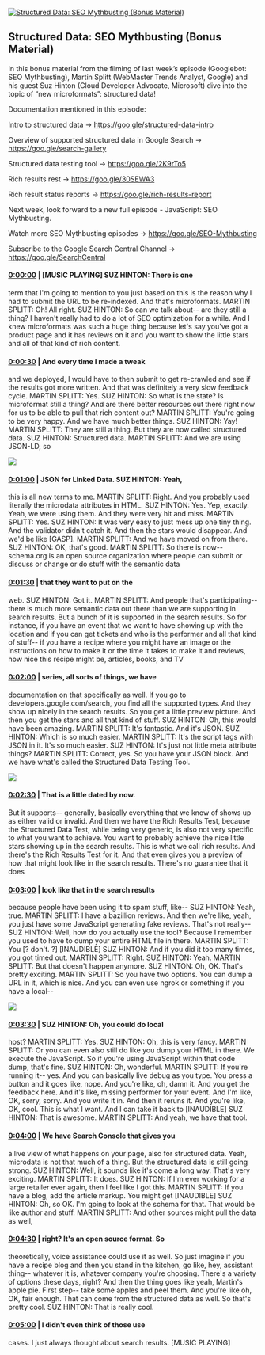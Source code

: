 [![Structured Data: SEO Mythbusting (Bonus Material)](https://i.ytimg.com/vi/Je6G4IUYcGI/hqdefault.jpg)](https://www.youtube.com/watch?v=Je6G4IUYcGI)

## Structured Data: SEO Mythbusting (Bonus Material)

In this bonus material from the filming of last week’s episode (Googlebot: SEO Mythbusting), Martin Splitt (WebMaster Trends Analyst, Google) and his guest Suz Hinton (Cloud Developer Advocate, Microsoft) dive into the topic of “new microformats”: structured data! 



Documentation mentioned in this episode:

Intro to structured data →  https://goo.gle/structured-data-intro 

Overview of supported structured data in Google Search →  https://goo.gle/search-gallery 

Structured data testing tool → https://goo.gle/2K9rTo5 

Rich results rest → https://goo.gle/30SEWA3 

Rich result status reports →  https://goo.gle/rich-results-report 



Next week, look forward to a new full episode - JavaScript: SEO Mythbusting.



Watch more SEO Mythbusting episodes → https://goo.gle/SEO-Mythbusting 

Subscribe to the Google Search Central Channel → https://goo.gle/SearchCentral



#### [0:00:00](https://www.youtube.com/watch?v=Je6G4IUYcGI&t=0) |  [MUSIC PLAYING] SUZ HINTON: There is one

term that I'm going to mention to you just based on this is the reason why I had to submit the URL to be re-indexed. And that's microformats. MARTIN SPLITT: Oh! All right. SUZ HINTON: So can we talk about-- are they still a thing? I haven't really had to do a lot of SEO optimization for a while. And I knew microformats was such a huge thing because let's say you've got a product page and it has reviews on it and you want to show the little stars and all of that kind of rich content.  

#### [0:00:30](https://www.youtube.com/watch?v=Je6G4IUYcGI&t=30) |  And every time I made a tweak

and we deployed, I would have to then submit to get re-crawled and see if the results got more written. And that was definitely a very slow feedback cycle. MARTIN SPLITT: Yes. SUZ HINTON: So what is the state? Is microformat still a thing? And are there better resources out there right now for us to be able to pull that rich content out? MARTIN SPLITT: You're going to be very happy. And we have much better things. SUZ HINTON: Yay! MARTIN SPLITT: They are still a thing. But they are now called structured data. SUZ HINTON: Structured data. MARTIN SPLITT: And we are using JSON-LD, so  

![](https://i.ytimg.com/vi/Je6G4IUYcGI/hq1.jpg)



#### [0:01:00](https://www.youtube.com/watch?v=Je6G4IUYcGI&t=60) |  JSON for Linked Data. SUZ HINTON: Yeah,

this is all new terms to me. MARTIN SPLITT: Right. And you probably used literally the microdata attributes in HTML. SUZ HINTON: Yes. Yep, exactly. Yeah, we were using them. And they were very hit and miss. MARTIN SPLITT: Yes. SUZ HINTON: It was very easy to just mess up one tiny thing. And the validator didn't catch it. And then the stars would disappear. And we'd be like [GASP]. MARTIN SPLITT: And we have moved on from there. SUZ HINTON: OK, that's good. MARTIN SPLITT: So there is now-- schema.org is an open source organization where people can submit or discuss or change or do stuff with the semantic data  

#### [0:01:30](https://www.youtube.com/watch?v=Je6G4IUYcGI&t=90) |  that they want to put on the

web. SUZ HINTON: Got it. MARTIN SPLITT: And people that's participating-- there is much more semantic data out there than we are supporting in search results. But a bunch of it is supported in the search results. So for instance, if you have an event that we want to have showing up with the location and if you can get tickets and who is the performer and all that kind of stuff-- if you have a recipe where you might have an image or the instructions on how to make it or the time it takes to make it and reviews, how nice this recipe might be, articles, books, and TV  

#### [0:02:00](https://www.youtube.com/watch?v=Je6G4IUYcGI&t=120) |  series, all sorts of things, we have

documentation on that specifically as well. If you go to developers.google.com/search, you find all the supported types. And they show up nicely in the search results. So you get a little preview picture. And then you get the stars and all that kind of stuff. SUZ HINTON: Oh, this would have been amazing. MARTIN SPLITT: It's fantastic. And it's JSON. SUZ HINTON: Which is so much easier. MARTIN SPLITT: It's the script tags with JSON in it. It's so much easier. SUZ HINTON: It's just not little meta attribute things? MARTIN SPLITT: Correct, yes. So you have your JSON block. And we have what's called the Structured Data Testing Tool.  

![](https://i.ytimg.com/vi/Je6G4IUYcGI/hq2.jpg)



#### [0:02:30](https://www.youtube.com/watch?v=Je6G4IUYcGI&t=150) |  That is a little dated by now.

But it supports-- generally, basically everything that we know of shows up as either valid or invalid. And then we have the Rich Results Test, because the Structured Data Test, while being very generic, is also not very specific to what you want to achieve. You want to probably achieve the nice little stars showing up in the search results. This is what we call rich results. And there's the Rich Results Test for it. And that even gives you a preview of how that might look like in the search results. There's no guarantee that it does  

#### [0:03:00](https://www.youtube.com/watch?v=Je6G4IUYcGI&t=180) |  look like that in the search results

because people have been using it to spam stuff, like-- SUZ HINTON: Yeah, true. MARTIN SPLITT: I have a bazillion reviews. And then we're like, yeah, you just have some JavaScript generating fake reviews. That's not really-- SUZ HINTON: Well, how do you actually use the tool? Because I remember you used to have to dump your entire HTML file in there. MARTIN SPLITT: You [? don't. ?] [INAUDIBLE] SUZ HINTON: And if you did it too many times, you got timed out. MARTIN SPLITT: Right. SUZ HINTON: Yeah. MARTIN SPLITT: But that doesn't happen anymore. SUZ HINTON: Oh, OK. That's pretty exciting. MARTIN SPLITT: So you have two options. You can dump a URL in it, which is nice. And you can even use ngrok or something if you have a local--  

![](https://i.ytimg.com/vi/Je6G4IUYcGI/hq3.jpg)



#### [0:03:30](https://www.youtube.com/watch?v=Je6G4IUYcGI&t=210) |  SUZ HINTON: Oh, you could do local

host? MARTIN SPLITT: Yes. SUZ HINTON: Oh, this is very fancy. MARTIN SPLITT: Or you can even also still do like you dump your HTML in there. We execute the JavaScript. So if you're using JavaScript within that code dump, that's fine. SUZ HINTON: Oh, wonderful. MARTIN SPLITT: If you're running it-- yes. And you can basically live debug as you type. You press a button and it goes like, nope. And you're like, oh, damn it. And you get the feedback here. And it's like, missing performer for your event. And I'm like, OK, sorry, sorry. And you write it in. And then it reruns it. And you're like, OK, cool. This is what I want. And I can take it back to [INAUDIBLE] SUZ HINTON: That is awesome. MARTIN SPLITT: And yeah, we have that tool.  

#### [0:04:00](https://www.youtube.com/watch?v=Je6G4IUYcGI&t=240) |  We have Search Console that gives you

a live view of what happens on your page, also for structured data. Yeah, microdata is not that much of a thing. But the structured data is still going strong. SUZ HINTON: Well, it sounds like it's come a long way. That's very exciting. MARTIN SPLITT: It does. SUZ HINTON: If I'm ever working for a large retailer ever again, then I feel like I got this. MARTIN SPLITT: If you have a blog, add the article markup. You might get [INAUDIBLE] SUZ HINTON: Oh, so OK. I'm going to look at the schema for that. That would be like author and stuff. MARTIN SPLITT: And other sources might pull the data as well,  

#### [0:04:30](https://www.youtube.com/watch?v=Je6G4IUYcGI&t=270) |  right? It's an open source format. So

theoretically, voice assistance could use it as well. So just imagine if you have a recipe blog and then you stand in the kitchen, go like, hey, assistant thing-- whatever it is, whatever company you're choosing. There's a variety of options these days, right? And then the thing goes like yeah, Martin's apple pie. First step-- take some apples and peel them. And you're like oh, OK, fair enough. That can come from the structured data as well. So that's pretty cool. SUZ HINTON: That is really cool.  

#### [0:05:00](https://www.youtube.com/watch?v=Je6G4IUYcGI&t=300) |  I didn't even think of those use

cases. I just always thought about search results. [MUSIC PLAYING]  